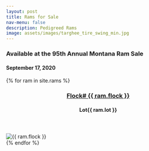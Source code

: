```yaml
---
layout: post
title: Rams for Sale
nav-menu: false
description: Pedigreed Rams
image: assets/images/targhee_tire_swing_min.jpg
---
```

<h3>Available at the 95th Annual Montana Ram Sale</h3>
<h4>September 17, 2020</h4>
<div class="rams">
    {% for ram in site.rams %}
      <article>
            <header class="major">
                     <h3><a href="{{ ram.url }}">Flock# {{ ram.flock }} <span class="icon fa-file-pdf-o" /></a></h3>
                     <h4>Lot{{ ram.lot }}</h4>
             </header>
          <span class="image">
                  <img src="{{ site.baseurl }}/assets/images/rams/Ram_{{ ram.flock }}.JPG" alt="{{ ram.flock }}" />
          </span>      
     </article>
    {% endfor %}
</div>

